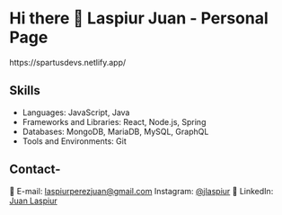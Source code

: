 
<h1>Hi there 👋 Laspiur Juan - Personal Page</h1>
https://spartusdevs.netlify.app/

## Skills

- Languages: JavaScript, Java
- Frameworks and Libraries: React, Node.js, Spring
- Databases: MongoDB, MariaDB, MySQL, GraphQL
- Tools and Environments: Git

## Contact-

📧 E-mail: [laspiurperezjuan@gmail.com](mailto:laspiurperezjuan@gmail.com)
 Instagram: [@jlaspiur](https://www.instagram.com/jlaspiur/)</li>
🔗 LinkedIn: [Juan Laspiur](https://www.linkedin.com/in/laspiurperezjuan/)

